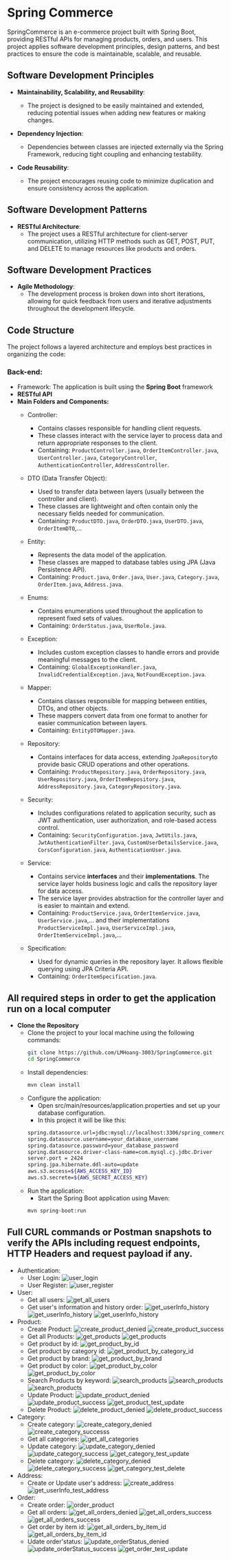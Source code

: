 # Spring Commerce

SpringCommerce is an e-commerce project built with Spring Boot, providing RESTful APIs for managing products, orders, and users. This project applies software development principles, design patterns, and best practices to ensure the code is maintainable, scalable, and reusable.

## Software Development Principles
- **Maintainability, Scalability, and Reusability**:
    - The project is designed to be easily maintained and extended, reducing potential issues when adding new features or making changes.

- **Dependency Injection**:
    - Dependencies between classes are injected externally via the Spring Framework, reducing tight coupling and enhancing testability.

- **Code Reusability**:
    - The project encourages reusing code to minimize duplication and ensure consistency across the application.

## Software Development Patterns

- **RESTful Architecture**:
    - The project uses a RESTful architecture for client-server communication, utilizing HTTP methods such as GET, POST, PUT, and DELETE to manage resources like products and orders.

## Software Development Practices
- **Agile Methodology**:
    - The development process is broken down into short iterations, allowing for quick feedback from users and iterative adjustments throughout the development lifecycle.

## Code Structure

The project follows a layered architecture and employs best practices in organizing the code:

### Back-end:
- Framework: The application is built using the **Spring Boot** framework
- **RESTful API**
- **Main Folders and Components:**
    - Controller: 
        - Contains classes responsible for handling client requests.
        - These classes interact with the service layer to process data and return appropriate responses to the client.
        - Containing: `ProductController.java`, `OrderItemController.java`, `UserController.java`, `CategoryController`, `AuthenticationController`, `AddressController`.

    - DTO (Data Transfer Object):
        - Used to transfer data between layers (usually between the controller and client).
        - These classes are lightweight and often contain only the necessary fields needed for communication.
        - Containing: `ProductDTO.java`, `OrderDTO.java`, `UserDTO.java`, `OrderItemDTO`,...

    - Entity: 
        - Represents the data model of the application.
        - These classes are mapped to database tables using JPA (Java Persistence API).
        - Containing: `Product.java`, `Order.java`, `User.java`, `Category.java`, `OrderItem.java`, `Address.java`.
    
    - Enums:
        - Contains enumerations used throughout the application to represent fixed sets of values.
        - Containing: `OrderStatus.java`, `UserRole.java`.

    - Exception:
      - Includes custom exception classes to handle errors and provide meaningful messages to the client.
      - Containing: `GlobalExceptionHandler.java`, `InvalidCredentialException.java`, `NotFoundException.java`.

    - Mapper: 
      - Contains classes responsible for mapping between entities, DTOs, and other objects.
      - These mappers convert data from one format to another for easier communication between layers.
      - Containing: `EntityDTOMapper.java`.

    - Repository:
        - Contains interfaces for data access, extending `JpaRepository`to provide basic CRUD operations and other operations.
        - Containing: `ProductRepository.java`, `OrderRepository.java`, `UserRepository.java`, `OrderItemRepository.java`, `AddressRepository.java`, `CategoryRepository.java`.

    - Security: 
        - Includes configurations related to application security, such as JWT authentication, user authorization, and role-based access control.
        - Containing: `SecurityConfiguration.java`, `JwtUtils.java`, `JwtAuthenticationFilter.java`, `CustomUserDetailsService.java`, `CorsConfiguration.java`, `AuthenticationUser.java`.
    
    - Service:
        - Contains service **interfaces** and their **implementations**. The service layer holds business logic and calls the repository layer for data access.
        - The service layer provides abstraction for the controller layer and is easier to maintain and extend.
        - Containing: `ProductService.java`, `OrderItemService.java`, `UserService.java`,... and their implementations  `ProductServiceImpl.java`, `UserServiceImpl.java`, `OrderItemServiceImpl.java`,...
    
    - Specification:
        - Used for dynamic queries in the repository layer. It allows flexible querying using JPA Criteria API.
        - Containing: `OrderItemSpecification.java`.
##  All required steps in order to get the application run on a local computer

- **Clone the Repository**  
    - Clone the project to your local machine using the following commands:  
       ```bash
       git clone https://github.com/LMHoang-3003/SpringCommerce.git
       cd SpringCommerce
       ```
   - Install dependencies:
     ```bash
     mvn clean install
     ```
  - Configure the application:
    - Open src/main/resources/application.properties and set up your database configuration.
    - In this project it will be like this:
    ```bash
    spring.datasource.url=jdbc:mysql://localhost:3306/spring_commerce
    spring.datasource.username=your_database_username
    spring.datasource.password=your_database_password
    spring.datasource.driver-class-name=com.mysql.cj.jdbc.Driver
    server.port = 2424
    spring.jpa.hibernate.ddl-auto=update
    aws.s3.access=${AWS_ACCESS_KEY_ID}
    aws.s3.secrete=${AWS_SECRET_ACCESS_KEY}
    ```
  - Run the application:
    - Start the Spring Boot application using Maven:
    ```bash
    mvn spring-boot:run
    ```
## Full CURL commands or Postman snapshots to verify the APIs including request endpoints, HTTP Headers and request payload if any.
- Authentication:
  - User Login:
    ![user_login](snapshot-postman/user_login.png)
  - User Register:
    ![user_register](snapshot-postman/user_register.png)
- User:
  - Get all users:
    ![get_all_users](snapshot-postman/get_all_users.png)
  - Get user's information and history order:
    ![get_userInfo_history](snapshot-postman/get_userInfo_history.png)
    ![get_userInfo_history](snapshot-postman/get_userInfo_history_2.png)
    ![get_userInfo_history](snapshot-postman/get_userInfo_history_3.png)
- Product:
  - Create Product:
    ![create_product_denied](snapshot-postman/create_product_denied.png)
    ![create_product_success](snapshot-postman/create_product.png)
  - Get all Products:
    ![get_products](snapshot-postman/get_all_products.png)
    ![get_products](snapshot-postman/get_all_products_2.png)
  - Get product by id:
    ![get_product_by_id](snapshot-postman/get_product_by_id.png)
  - Get product by category id:
    ![get_product_by_category_id](snapshot-postman/get_product_by_categoryId.png)
  - Get product by brand:
    ![get_product_by_brand](snapshot-postman/get_product_by_brand.png)
  - Get product by color:
    ![get_product_by_color](snapshot-postman/get_product_by_color.png)
    ![get_product_by_color](snapshot-postman/get_product_by_color2.png)
  - Search Products by keyword:
    ![search_products](snapshot-postman/search_product.png)
    ![search_products](snapshot-postman/search_product_2.png)
    ![search_products](snapshot-postman/search_product_3.png)
  - Update Product:
    ![update_product_denied](snapshot-postman/update_product_denied.png)
    ![update_product_success](snapshot-postman/update_product_success.png)
    ![get_product_test_update](snapshot-postman/get_product_by_id_test.png)
  - Delete Product:
    ![delete_product_denied](snapshot-postman/delete_product_denied.png)
    ![delete_product_success](snapshot-postman/delete_product_success.png)
- Category:
  - Create category:
    ![create_category_denied](snapshot-postman/create_category_denied.png)
    ![create_category_successs](snapshot-postman/create_category_success.png)
  - Get all categories:
    ![get_all_categories](snapshot-postman/get_all_categories.png)
  - Update category:
    ![update_category_denied](snapshot-postman/update_category_denied.png)
    ![update_category_success](snapshot-postman/update_category_success.png)
    ![get_category_test_update](snapshot-postman/get_all_categories_test.png)
  - Delete category:
    ![delete_category_denied](snapshot-postman/delete_category_denied.png)
    ![delete_category_success](snapshot-postman/delete_category_success.png)
    ![get_category_test_delete](snapshot-postman/get_all_categories_test_delete.png)
- Address:
  - Create or Update user's address:
    ![create_address](snapshot-postman/address.png)
    ![get_userInfo_test_address](snapshot-postman/get_userInfo_test_address.png)
- Order:
  - Create order:
    ![order_product](snapshot-postman/order.png)
  - Get all orders:
    ![get_all_orders_denied](snapshot-postman/get_all_orders_denied.png)
    ![get_all_orders_success](snapshot-postman/get_all_orders.png)
    ![get_all_orders_success](snapshot-postman/get_all_orders2.png)
  - Get order by item id:
    ![get_all_orders_by_item_id](snapshot-postman/get_order_by_itemId.png)
    ![get_all_orders_by_item_id](snapshot-postman/get_order_by_itemId2.png)
  - Udate order'status:
    ![update_orderStatus_denied](snapshot-postman/update_order_status_denied.png)
    ![update_orderStatus_success](snapshot-postman/update_order_status_success.png)
    ![get_order_test_update](snapshot-postman/get_order_by_itemId_test_update.png)

